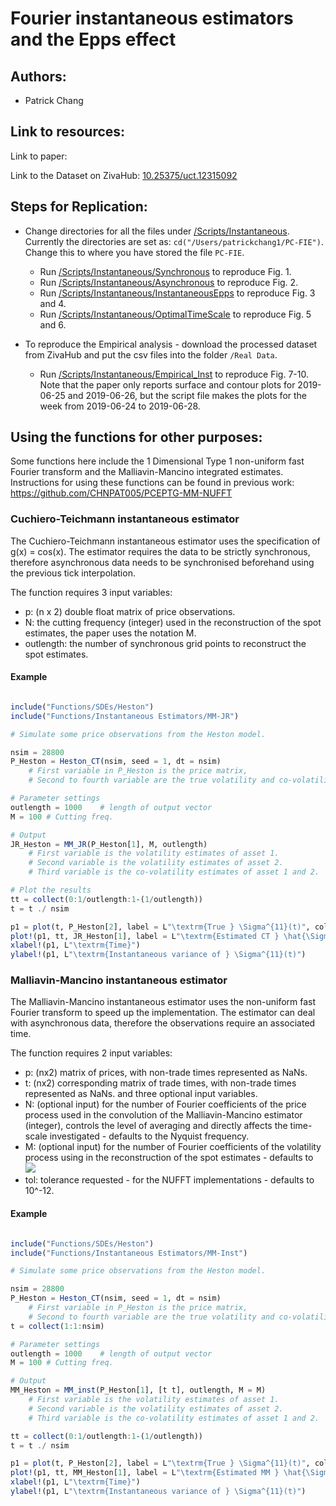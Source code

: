 # Fourier instantaneous estimators and the Epps effect

## Authors:
- Patrick Chang

## Link to resources:

Link to paper: 

Link to the Dataset on ZivaHub: [10.25375/uct.12315092](https://zivahub.uct.ac.za/articles/Using_the_Epps_effect_to_detect_discrete_data_generating_processes_Dataset/12315092/1)

## Steps for Replication:
- Change directories for all the files under [/Scripts/Instantaneous](https://github.com/CHNPAT005/PC-FIE/tree/master/Scripts/Instantaneous). Currently the directories are set as: `cd("/Users/patrickchang1/PC-FIE")`. Change this to where you have stored the file `PC-FIE`. 

	- Run [/Scripts/Instantaneous/Synchronous](https://github.com/CHNPAT005/PC-FIE/blob/master/Scripts/Instantaneous/Synchronous) to reproduce Fig. 1.
	- Run [/Scripts/Instantaneous/Asynchronous](https://github.com/CHNPAT005/PC-FIE/blob/master/Scripts/Instantaneous/Asynchronous) to reproduce Fig. 2.
	- Run [/Scripts/Instantaneous/InstantaneousEpps](https://github.com/CHNPAT005/PC-FIE/blob/master/Scripts/Instantaneous/InstantaneousEpps) to reproduce Fig. 3 and 4.
	- Run [/Scripts/Instantaneous/OptimalTimeScale](https://github.com/CHNPAT005/PC-FIE/blob/master/Scripts/Instantaneous/OptimalTimeScale) to reproduce Fig. 5 and 6.

- To reproduce the Empirical analysis - download the processed dataset from ZivaHub and put the csv files into the folder `/Real Data`.
	- Run [/Scripts/Instantaneous/Empirical_Inst](https://github.com/CHNPAT005/PC-FIE/blob/master/Scripts/Instantaneous/Empirical_Inst) to reproduce Fig. 7-10. Note that the paper only reports surface and contour plots for 2019-06-25 and 2019-06-26, but the script file makes the plots for the week from 2019-06-24 to 2019-06-28.
	

## Using the functions for other purposes:
Some functions here include the 1 Dimensional Type 1 non-uniform fast Fourier transform and the Malliavin-Mancino integrated estimates. Instructions for using these functions can be found in previous work: https://github.com/CHNPAT005/PCEPTG-MM-NUFFT

### Cuchiero-Teichmann instantaneous estimator

The Cuchiero-Teichmann instantaneous estimator uses the specification of g(x) = cos(x). The estimator requires the data to be strictly synchronous, therefore asynchronous data needs to be synchronised beforehand using the previous tick interpolation.

The function requires 3 input variables:
- p: (n x 2) double float matrix of price observations.
- N: the cutting frequency (integer) used in the reconstruction of the spot estimates, the paper uses the notation M.
- outlength: the number of synchronous grid points to reconstruct the spot estimates.

#### Example

```julia

include("Functions/SDEs/Heston")
include("Functions/Instantaneous Estimators/MM-JR")

# Simulate some price observations from the Heston model.

nsim = 28800
P_Heston = Heston_CT(nsim, seed = 1, dt = nsim)
	# First variable in P_Heston is the price matrix, 
	# Second to fourth variable are the true volatility and co-volatility.

# Parameter settings
outlength = 1000	# length of output vector
M = 100	# Cutting freq.

# Output 
JR_Heston = MM_JR(P_Heston[1], M, outlength)
	# First variable is the volatility estimates of asset 1.
	# Second variable is the volatility estimates of asset 2.
	# Third variable is the co-volatility estimates of asset 1 and 2.

# Plot the results
tt = collect(0:1/outlength:1-(1/outlength))
t = t ./ nsim

p1 = plot(t, P_Heston[2], label = L"\textrm{True } \Sigma^{11}(t)", color = :lightblue, line=(0.5, [:solid]), dpi = 300)	# True volatility of asset 1.
plot!(p1, tt, JR_Heston[1], label = L"\textrm{Estimated CT } \hat{\Sigma}^{11}_{n,M}(t)", color = :red, line=(1, [:dash]))
xlabel!(p1, L"\textrm{Time}")
ylabel!(p1, L"\textrm{Instantaneous variance of } \Sigma^{11}(t)")
```

### Malliavin-Mancino instantaneous estimator

The Malliavin-Mancino instantaneous estimator uses the non-uniform fast Fourier transform to speed up the implementation. The estimator can deal with asynchronous data, therefore the observations require an associated time.

The function requires 2 input variables:
- p: (nx2) matrix of prices, with non-trade times represented as NaNs.
- t: (nx2) corresponding matrix of trade times, with non-trade times represented as NaNs.
and three optional input variables.
- N: (optional input) for the number of Fourier coefficients of the price process used in the convolution of the Malliavin-Mancino estimator (integer), controls the level of averaging and directly affects the time-scale investigated - defaults to the Nyquist frequency.
- M: (optional input) for the number of Fourier coefficients of the volatility process using in the reconstruction of the spot estimates - defaults to <img src="https://render.githubusercontent.com/render/math?math=M = \frac{1}{8} \frac{1}{2\pi} \sqrt{n} \log n">
- tol: tolerance requested - for the NUFFT implementations - defaults to 10^-12.



#### Example

```julia

include("Functions/SDEs/Heston")
include("Functions/Instantaneous Estimators/MM-Inst")

# Simulate some price observations from the Heston model.

nsim = 28800
P_Heston = Heston_CT(nsim, seed = 1, dt = nsim)
	# First variable in P_Heston is the price matrix, 
	# Second to fourth variable are the true volatility and co-volatility.
t = collect(1:1:nsim)

# Parameter settings
outlength = 1000	# length of output vector
M = 100	# Cutting freq.

# Output 
MM_Heston = MM_inst(P_Heston[1], [t t], outlength, M = M)
	# First variable is the volatility estimates of asset 1.
	# Second variable is the volatility estimates of asset 2.
	# Third variable is the co-volatility estimates of asset 1 and 2.

tt = collect(0:1/outlength:1-(1/outlength))
t = t ./ nsim

p1 = plot(t, P_Heston[2], label = L"\textrm{True } \Sigma^{11}(t)", color = :lightblue, line=(0.5, [:solid]), dpi = 300)
plot!(p1, tt, MM_Heston[1], label = L"\textrm{Estimated MM } \hat{\Sigma}^{11}_{n,N,M}(t)", color = :blue, line=(1, [:solid]))
xlabel!(p1, L"\textrm{Time}")
ylabel!(p1, L"\textrm{Instantaneous variance of } \Sigma^{11}(t)")

```
	
